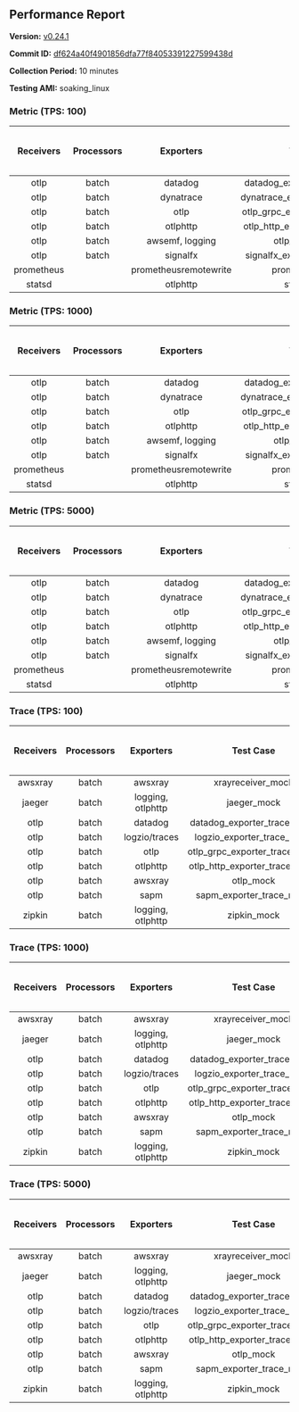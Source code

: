 ## Performance Report

**Version:** [v0.24.1](https://github.com/aws-observability/aws-otel-collector/releases/tag/v0.24.1)

**Commit ID:** [df624a40f4901856dfa77f84053391227599438d](https://github.com/aws-observability/aws-otel-collector/commit/df624a40f4901856dfa77f84053391227599438d)

**Collection Period:** 10 minutes

**Testing AMI:** soaking_linux


### Metric (TPS: 100)
| Receivers | Processors | Exporters | Test Case | Data Type | Instance Type | Avg CPU Usage (Percent) | Avg Memory Usage (Megabytes) | Max CPU Usage (Percent) | Max Memory Usage (Megabytes) |
|:---------:|:----------:|:---------:|:---------:|:---------:|:-------------:|:-----------------------:|:----------------------------:|:-----------------------:|:----------------------------:|
| otlp | batch | datadog | datadog_exporter_metric_mock | otlp | m5.2xlarge | 0.05 | 71.29 | 0.30 | 72.99 |
| otlp | batch | dynatrace | dynatrace_exporter_metric_mock | otlp | m5.2xlarge | 0.05 | 66.27 | 0.20 | 67.08 |
| otlp | batch | otlp | otlp_grpc_exporter_metric_mock | otlp | m5.2xlarge | 0.05 | 68.93 | 0.20 | 69.52 |
| otlp | batch | otlphttp | otlp_http_exporter_metric_mock | otlp | m5.2xlarge | 0.04 | 68.05 | 0.10 | 68.83 |
| otlp | batch | awsemf, logging | otlp_metric_mock | otlp | m5.2xlarge | 0.04 | 68.44 | 0.10 | 69.25 |
| otlp | batch | signalfx | signalfx_exporter_metric_mock | otlp | m5.2xlarge | 0.04 | 68.83 | 0.10 | 68.98 |
| prometheus |  | prometheusremotewrite | prometheus_mock | prometheus | m5.2xlarge | 0.10 | 83.20 | 0.30 | 84.73 |
| statsd |  | otlphttp | statsd_mock | statsd | m5.2xlarge | 0.01 | 68.01 | 0.10 | 68.53 |

### Metric (TPS: 1000)
| Receivers | Processors | Exporters | Test Case | Data Type | Instance Type | Avg CPU Usage (Percent) | Avg Memory Usage (Megabytes) | Max CPU Usage (Percent) | Max Memory Usage (Megabytes) |
|:---------:|:----------:|:---------:|:---------:|:---------:|:-------------:|:-----------------------:|:----------------------------:|:-----------------------:|:----------------------------:|
| otlp | batch | datadog | datadog_exporter_metric_mock | otlp | m5.2xlarge | 0.05 | 72.02 | 0.20 | 73.77 |
| otlp | batch | dynatrace | dynatrace_exporter_metric_mock | otlp | m5.2xlarge | 0.04 | 68.10 | 0.20 | 68.55 |
| otlp | batch | otlp | otlp_grpc_exporter_metric_mock | otlp | m5.2xlarge | 0.04 | 68.75 | 0.20 | 68.95 |
| otlp | batch | otlphttp | otlp_http_exporter_metric_mock | otlp | m5.2xlarge | 0.04 | 67.00 | 0.20 | 67.13 |
| otlp | batch | awsemf, logging | otlp_metric_mock | otlp | m5.2xlarge | 0.04 | 67.63 | 0.20 | 68.10 |
| otlp | batch | signalfx | signalfx_exporter_metric_mock | otlp | m5.2xlarge | 0.04 | 70.02 | 0.20 | 70.68 |
| prometheus |  | prometheusremotewrite | prometheus_mock | prometheus | m5.2xlarge | 1.09 | 113.21 | 1.80 | 116.82 |
| statsd |  | otlphttp | statsd_mock | statsd | m5.2xlarge | 0.01 | 68.08 | 0.10 | 68.61 |

### Metric (TPS: 5000)
| Receivers | Processors | Exporters | Test Case | Data Type | Instance Type | Avg CPU Usage (Percent) | Avg Memory Usage (Megabytes) | Max CPU Usage (Percent) | Max Memory Usage (Megabytes) |
|:---------:|:----------:|:---------:|:---------:|:---------:|:-------------:|:-----------------------:|:----------------------------:|:-----------------------:|:----------------------------:|
| otlp | batch | datadog | datadog_exporter_metric_mock | otlp | m5.2xlarge | 0.05 | 71.59 | 0.30 | 73.64 |
| otlp | batch | dynatrace | dynatrace_exporter_metric_mock | otlp | m5.2xlarge | 0.04 | 67.25 | 0.10 | 68.01 |
| otlp | batch | otlp | otlp_grpc_exporter_metric_mock | otlp | m5.2xlarge | 0.04 | 69.83 | 0.10 | 70.52 |
| otlp | batch | otlphttp | otlp_http_exporter_metric_mock | otlp | m5.2xlarge | 0.04 | 66.92 | 0.20 | 67.21 |
| otlp | batch | awsemf, logging | otlp_metric_mock | otlp | m5.2xlarge | 0.04 | 68.42 | 0.20 | 68.98 |
| otlp | batch | signalfx | signalfx_exporter_metric_mock | otlp | m5.2xlarge | 0.04 | 68.90 | 0.20 | 69.64 |
| prometheus |  | prometheusremotewrite | prometheus_mock | prometheus | m5.2xlarge | 5.22 | 237.26 | 9.50 | 258.29 |
| statsd |  | otlphttp | statsd_mock | statsd | m5.2xlarge | 0.01 | 68.74 | 0.10 | 69.66 |

### Trace (TPS: 100)
| Receivers | Processors | Exporters | Test Case | Data Type | Instance Type | Avg CPU Usage (Percent) | Avg Memory Usage (Megabytes) | Max CPU Usage (Percent) | Max Memory Usage (Megabytes) |
|:---------:|:----------:|:---------:|:---------:|:---------:|:-------------:|:-----------------------:|:----------------------------:|:-----------------------:|:----------------------------:|
| awsxray | batch | awsxray | xrayreceiver_mock | xray | m5.2xlarge | 4.20 | 80.71 | 4.60 | 82.67 |
| jaeger | batch | logging, otlphttp | jaeger_mock | jaeger | m5.2xlarge | 3.07 | 88.10 | 15.80 | 90.57 |
| otlp | batch | datadog | datadog_exporter_trace_mock | otlp | m5.2xlarge | 3.62 | 84.85 | 3.80 | 88.42 |
| otlp | batch | logzio/traces | logzio_exporter_trace_mock | otlp | m5.2xlarge | 4.48 | 81.47 | 5.10 | 83.65 |
| otlp | batch | otlp | otlp_grpc_exporter_trace_mock | otlp | m5.2xlarge | 3.40 | 141.26 | 4.70 | 196.95 |
| otlp | batch | otlphttp | otlp_http_exporter_trace_mock | otlp | m5.2xlarge | 3.78 | 81.39 | 4.30 | 83.40 |
| otlp | batch | awsxray | otlp_mock | otlp | m5.2xlarge | 4.01 | 81.95 | 4.60 | 83.88 |
| otlp | batch | sapm | sapm_exporter_trace_mock | otlp | m5.2xlarge | 3.88 | 94.97 | 4.40 | 96.34 |
| zipkin | batch | logging, otlphttp | zipkin_mock | zipkin | m5.2xlarge | 5.32 | 87.43 | 17.80 | 91.12 |

### Trace (TPS: 1000)
| Receivers | Processors | Exporters | Test Case | Data Type | Instance Type | Avg CPU Usage (Percent) | Avg Memory Usage (Megabytes) | Max CPU Usage (Percent) | Max Memory Usage (Megabytes) |
|:---------:|:----------:|:---------:|:---------:|:---------:|:-------------:|:-----------------------:|:----------------------------:|:-----------------------:|:----------------------------:|
| awsxray | batch | awsxray | xrayreceiver_mock | xray | m5.2xlarge | 20.61 | 84.01 | 21.70 | 87.18 |
| jaeger | batch | logging, otlphttp | jaeger_mock | jaeger | m5.2xlarge | 24.69 | 154.52 | 43.30 | 179.00 |
| otlp | batch | datadog | datadog_exporter_trace_mock | otlp | m5.2xlarge | 27.56 | 88.08 | 28.20 | 91.96 |
| otlp | batch | logzio/traces | logzio_exporter_trace_mock | otlp | m5.2xlarge | 28.30 | 83.57 | 30.10 | 85.36 |
| otlp | batch | otlp | otlp_grpc_exporter_trace_mock | otlp | m5.2xlarge | 26.14 | 705.03 | 37.20 | 1195.50 |
| otlp | batch | otlphttp | otlp_http_exporter_trace_mock | otlp | m5.2xlarge | 25.31 | 81.70 | 26.80 | 84.12 |
| otlp | batch | awsxray | otlp_mock | otlp | m5.2xlarge | 28.10 | 85.62 | 29.30 | 87.39 |
| otlp | batch | sapm | sapm_exporter_trace_mock | otlp | m5.2xlarge | 24.48 | 96.82 | 26.20 | 98.67 |
| zipkin | batch | logging, otlphttp | zipkin_mock | zipkin | m5.2xlarge | 35.10 | 339.66 | 51.00 | 506.93 |

### Trace (TPS: 5000)
| Receivers | Processors | Exporters | Test Case | Data Type | Instance Type | Avg CPU Usage (Percent) | Avg Memory Usage (Megabytes) | Max CPU Usage (Percent) | Max Memory Usage (Megabytes) |
|:---------:|:----------:|:---------:|:---------:|:---------:|:-------------:|:-----------------------:|:----------------------------:|:-----------------------:|:----------------------------:|
| awsxray | batch | awsxray | xrayreceiver_mock | xray | m5.2xlarge | 27.81 | 98.72 | 30.50 | 105.74 |
| jaeger | batch | logging, otlphttp | jaeger_mock | jaeger | m5.2xlarge | 24.02 | 180.80 | 42.30 | 214.50 |
| otlp | batch | datadog | datadog_exporter_trace_mock | otlp | m5.2xlarge | 121.73 | 95.59 | 123.20 | 101.68 |
| otlp | batch | logzio/traces | logzio_exporter_trace_mock | otlp | m5.2xlarge | 120.77 | 86.75 | 121.71 | 90.61 |
| otlp | batch | otlp | otlp_grpc_exporter_trace_mock | otlp | m5.2xlarge | 114.73 | 2951.48 | 170.40 | 5368.89 |
| otlp | batch | otlphttp | otlp_http_exporter_trace_mock | otlp | m5.2xlarge | 111.10 | 85.04 | 115.90 | 86.65 |
| otlp | batch | awsxray | otlp_mock | otlp | m5.2xlarge | 104.31 | 17207.22 | 298.19 | 30260.79 |
| otlp | batch | sapm | sapm_exporter_trace_mock | otlp | m5.2xlarge | 106.35 | 100.12 | 113.71 | 102.00 |
| zipkin | batch | logging, otlphttp | zipkin_mock | zipkin | m5.2xlarge | 36.07 | 442.57 | 54.80 | 612.55 |
